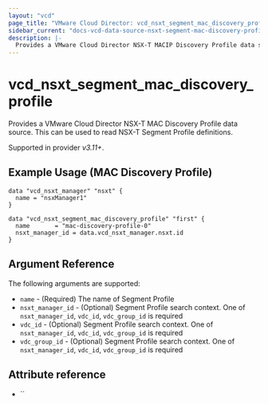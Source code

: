 ```yaml
---
layout: "vcd"
page_title: "VMware Cloud Director: vcd_nsxt_segment_mac_discovery_profile"
sidebar_current: "docs-vcd-data-source-nsxt-segment-mac-discovery-profile"
description: |-
  Provides a VMware Cloud Director NSX-T MACIP Discovery Profile data source. This can be used to read NSX-T Segment Profile definitions.
---
```


# vcd\_nsxt\_segment\_mac\_discovery\_profile

Provides a VMware Cloud Director NSX-T MAC Discovery Profile data source. This can be used to read NSX-T Segment Profile definitions.

Supported in provider *v3.11+*.

## Example Usage (MAC Discovery Profile)

```hcl
data "vcd_nsxt_manager" "nsxt" {
  name = "nsxManager1"
}

data "vcd_nsxt_segment_mac_discovery_profile" "first" {
  name       = "mac-discovery-profile-0"
  nsxt_manager_id = data.vcd_nsxt_manager.nsxt.id
}
```


## Argument Reference

The following arguments are supported:

* `name` - (Required) The name of Segment Profile
* `nsxt_manager_id` - (Optional) Segment Profile search context. One of `nsxt_manager_id`, `vdc_id`, `vdc_group_id` is required
* `vdc_id` - (Optional) Segment Profile search context. One of `nsxt_manager_id`, `vdc_id`, `vdc_group_id` is required
* `vdc_group_id` - (Optional) Segment Profile search context. One of `nsxt_manager_id`, `vdc_id`, `vdc_group_id` is required


## Attribute reference

* `` 